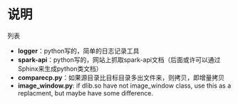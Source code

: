 # 说明

列表

* __logger__：python写的，简单的日志记录工具
* __spark-api__：python写的，网站上抓取spark-api文档（后面或许可以通过Sphinx来生成python类文档）
* __comparecp.py__：如果源目录比目标目录多出文件来，则拷贝，即增量拷贝
* __image\_window.py__: if dlib.so have not image_window class, use this as a replacment, but maybe have some difference.
